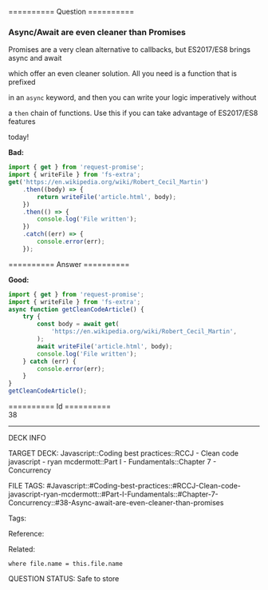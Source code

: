 ========== Question ==========  

### Async/Await are even cleaner than Promises

Promises are a very clean alternative to callbacks, but ES2017/ES8 brings async and await

which offer an even cleaner solution. All you need is a function that is prefixed

in an `async` keyword, and then you can write your logic imperatively without

a `then` chain of functions. Use this if you can take advantage of ES2017/ES8 features

today!

**Bad:**

```javascript
import { get } from 'request-promise';
import { writeFile } from 'fs-extra';
get('https://en.wikipedia.org/wiki/Robert_Cecil_Martin')
    .then((body) => {
        return writeFile('article.html', body);
    })
    .then(() => {
        console.log('File written');
    })
    .catch((err) => {
        console.error(err);
    });
```  

========== Answer ==========  

**Good:**

```javascript
import { get } from 'request-promise';
import { writeFile } from 'fs-extra';
async function getCleanCodeArticle() {
    try {
        const body = await get(
            'https://en.wikipedia.org/wiki/Robert_Cecil_Martin',
        );
        await writeFile('article.html', body);
        console.log('File written');
    } catch (err) {
        console.error(err);
    }
}
getCleanCodeArticle();
```

========== Id ==========  
38

---

DECK INFO

TARGET DECK: Javascript::Coding best practices::RCCJ - Clean code javascript - ryan mcdermott::Part I - Fundamentals::Chapter 7 - Concurrency

FILE TAGS: #Javascript::#Coding-best-practices::#RCCJ-Clean-code-javascript-ryan-mcdermott::#Part-I-Fundamentals::#Chapter-7-Concurrency::#38-Async-await-are-even-cleaner-than-promises

Tags:

Reference:

Related:

```dataview
where file.name = this.file.name
```
QUESTION STATUS: Safe to store
